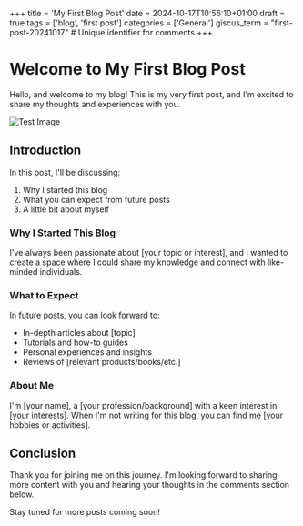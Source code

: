 +++
title = 'My First Blog Post'
date = 2024-10-17T10:56:10+01:00
draft = true
tags = ['blog', 'first post']
categories = ['General']
giscus_term = "first-post-20241017"  # Unique identifier for comments
+++

# Welcome to My First Blog Post

Hello, and welcome to my blog! This is my very first post, and I'm excited to share my thoughts and experiences with you.

![Test Image](/images/test_image.png)

## Introduction

In this post, I'll be discussing:

1. Why I started this blog
2. What you can expect from future posts
3. A little bit about myself

### Why I Started This Blog

I've always been passionate about [your topic or interest], and I wanted to create a space where I could share my knowledge and connect with like-minded individuals.

### What to Expect

In future posts, you can look forward to:

- In-depth articles about [topic]
- Tutorials and how-to guides
- Personal experiences and insights
- Reviews of [relevant products/books/etc.]

### About Me

I'm [your name], a [your profession/background] with a keen interest in [your interests]. When I'm not writing for this blog, you can find me [your hobbies or activities].

## Conclusion

Thank you for joining me on this journey. I'm looking forward to sharing more content with you and hearing your thoughts in the comments section below.

Stay tuned for more posts coming soon!
